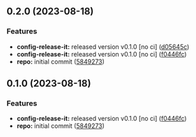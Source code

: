 

## 0.2.0 (2023-08-18)


### Features

* **config-release-it:** released version v0.1.0 [no ci] ([d05645c](https://github.com/ejardim-agro/monorepo-semantic-releases/commit/d05645c8f73304661d1e5d1bc3642789d8c12e3e))
* **config-release-it:** released version v0.1.0 [no ci] ([f0446fc](https://github.com/ejardim-agro/monorepo-semantic-releases/commit/f0446fc59c62a71c8d9847d38f6de84f001540ad))
* **repo:** initial commit ([5849273](https://github.com/ejardim-agro/monorepo-semantic-releases/commit/58492737f01fe3a2fd98e0b2b3c0646e6850a8db))

## 0.1.0 (2023-08-18)


### Features

* **config-release-it:** released version v0.1.0 [no ci] ([f0446fc](https://github.com/ejardim-agro/monorepo-semantic-releases/commit/f0446fc59c62a71c8d9847d38f6de84f001540ad))
* **repo:** initial commit ([5849273](https://github.com/ejardim-agro/monorepo-semantic-releases/commit/58492737f01fe3a2fd98e0b2b3c0646e6850a8db))